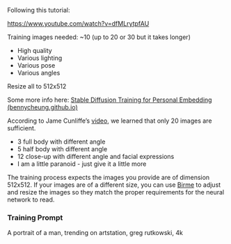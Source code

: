 Following this tutorial: 

https://www.youtube.com/watch?v=dfMLrytpfAU

Training images needed: ~10 (up to 20 or 30 but it takes longer) 
- High quality
- Various lighting
- Various pose
- Various angles

Resize all to 512x512

Some more info here: [Stable Diffusion Training for Personal Embedding (bennycheung.github.io)](https://bennycheung.github.io/stable-diffusion-training-for-embeddings) 

According to Jame Cunliffe’s [video](https://www.youtube.com/watch?v=P1dfwViVOIU&ab_channel=JAMESCUNLIFFE), we learned that only 20 images are sufficient.

-   3 full body with different angle
-   5 half body with different angle
-   12 close-up with different angle and facial expressions
-   I am a little paranoid - just give it a little more

The training process expects the images you provide are of dimension 512x512. If your images are of a different size, you can use [Birme](https://www.birme.net/?target_width=512&target_height=512) to adjust and resize the images so they match the proper requirements for the neural network to read.

### Training Prompt

A portrait of a man, trending on artstation, greg rutkowski, 4k